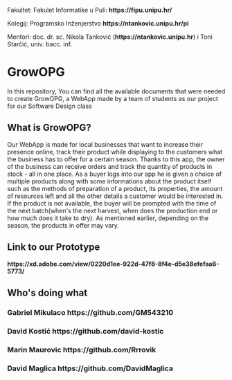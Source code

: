 <p>Fakultet: Fakulet Informatike u Puli: <b>https://fipu.unipu.hr/</b></p>
<p>Kolegij: Programsko Inženjerstvo  <b>https://ntankovic.unipu.hr/pi</b></p>
<p>Mentori: doc. dr. sc. Nikola Tanković (<b>https://ntankovic.unipu.hr</b>) i Toni Starčić, univ. bacc. inf.</p>

# GrowOPG
In this repository, You can find all the available documents that were needed to create GrowOPG, a WebApp made by a team of students as our project for our Software Design class


<h2>What is GrowOPG?</h2>
Our WebApp is made for local businesses that want to increase their presence online, track their product while displaying to the customers what the business has to offer for a certain season. Thanks to  this app, the owner of the business can receive orders and track the quantity of products in stock - all in one place. As a buyer logs into our app he is given a choice of multiple products along with some informations about the product itself such as the methods of preparation of a product, its properties, the amount of resources left and all the other details a customer would be interested in. If the product is not available, the buyer will be prompted with the time of the next batch(when's the next harvest, when does the  production end or how much does it take to dry). As mentioned earlier, depending on the season, the products in offer may vary.

<h2>Link to our Prototype</h2>
<b>https://xd.adobe.com/view/0220d1ee-922d-47f8-8f4e-d5e38efefaa6-5773/</b>

<h2>Who's doing what</h2>
<h3>Gabriel Mikulaco <b>https://github.com/GM543210</b></h3>
<p> </p>

<h3>David Kostić <b>https://github.com/david-kostic</b></h3>
<p> </p>

<h3>Marin Maurovic <b>https://github.com/Rrrovik</b></h3>
<p> </p>

<h3>David Maglica <b>https://github.com/DavidMaglica</b> </h3>
<p> </p>
